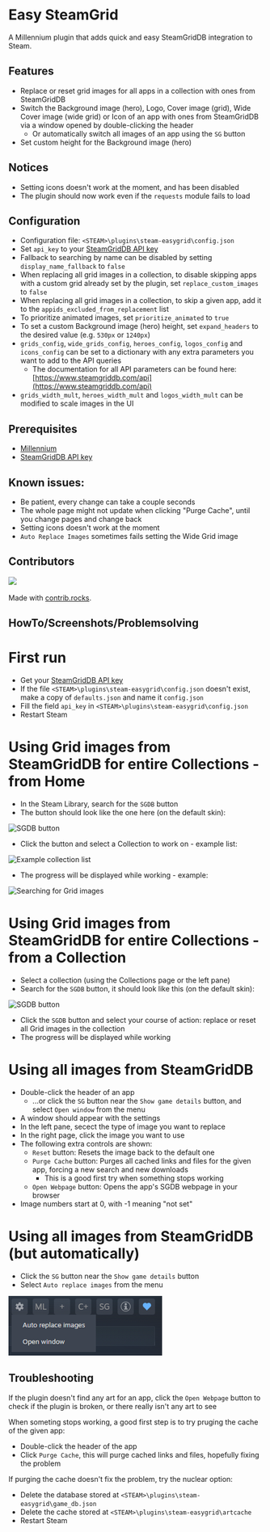 # Easy SteamGrid

A Millennium plugin that adds quick and easy SteamGridDB integration to Steam.

## Features
- Replace or reset grid images for all apps in a collection with ones from SteamGridDB
- Switch the Background image (hero), Logo, Cover image (grid), Wide Cover image (wide grid) or Icon of an app with ones from SteamGridDB via a window opened by double-clicking the header
    - Or automatically switch all images of an app using the `SG` button
- Set custom height for the Background image (hero)

## Notices

- Setting icons doesn't work at the moment, and has been disabled
- The plugin should now work even if the `requests` module fails to load

## Configuration
- Configuration file: `<STEAM>\plugins\steam-easygrid\config.json`
- Set `api_key` to your [SteamGridDB API key](https://www.steamgriddb.com/profile/preferences/api)
- Fallback to searching by name can be disabled by setting `display_name_fallback` to `false`
- When replacing all grid images in a collection, to disable skipping apps with a custom grid already set by the plugin, set `replace_custom_images` to `false`
- When replacing all grid images in a collection, to skip a given app, add it to the `appids_excluded_from_replacement` list
- To prioritize animated images, set `prioritize_animated` to `true`
- To set a custom Background image (hero) height, set `expand_headers` to the desired value (e.g. `530px` or `1240px`)
- `grids_config`, `wide_grids_config`, `heroes_config`, `logos_config` and `icons_config` can be set to a dictionary with any extra parameters you want to add to the API queries
    - The documentation for all API parameters can be found here: [https://www.steamgriddb.com/api](https://www.steamgriddb.com/api)
- `grids_width_mult`, `heroes_width_mult` and `logos_width_mult` can be modified to scale images in the UI

## Prerequisites
- [Millennium](https://steambrew.app/)
- [SteamGridDB API key](https://www.steamgriddb.com/profile/preferences/api)

## Known issues:
- Be patient, every change can take a couple seconds
- The whole page might not update when clicking "Purge Cache", until you change pages and change back
- Setting icons doesn't work at the moment
- `Auto Replace Images` sometimes fails setting the Wide Grid image

## Contributors

<a href="https://github.com/luthor112/steam-easygrid/graphs/contributors">
  <img src="https://contrib.rocks/image?repo=luthor112/steam-easygrid" />
</a>

Made with [contrib.rocks](https://contrib.rocks).

## HowTo/Screenshots/Problemsolving

# First run

- Get your [SteamGridDB API key](https://www.steamgriddb.com/profile/preferences/api)
- If the file `<STEAM>\plugins\steam-easygrid\config.json` doesn't exist, make a copy of `defaults.json` and name it `config.json`
- Fill the field `api_key` in `<STEAM>\plugins\steam-easygrid\config.json`
- Restart Steam

# Using Grid images from SteamGridDB for entire Collections - from Home

- In the Steam Library, search for the `SGDB` button
- The button should look like the one here (on the default skin):

![SGDB button](screenshots/sgdb-button.png)

- Click the button and select a Collection to work on - example list:

![Example collection list](screenshots/sgdb-collections.png)

- The progress will be displayed while working - example:

![Searching for Grid images](screenshots/grid-working.png)

# Using Grid images from SteamGridDB for entire Collections - from a Collection

- Select a collection (using the Collections page or the left pane)
- Search for the `SGDB` button, it should look like this (on the default skin):

![SGDB button](screenshots/sgdb-coll-button.png)

- Click the `SGDB` button and select your course of action: replace or reset all Grid images in the collection
- The progress will be displayed while working

# Using all images from SteamGridDB

- Double-click the header of an app
    - ...or click the `SG` button near the `Show game details` button, and select `Open window` from the menu
- A window should appear with the settings
- In the left pane, secect the type of image you want to replace
- In the right page, click the image you want to use
- The following extra controls are shown:
    - `Reset` button: Resets the image back to the default one
    - `Purge Cache` button: Purges all cached links and files for the given app, forcing a new search and new downloads
        - This is a good first try when something stops working
    - `Open Webpage` button: Opens the app's SGDB webpage in your browser
- Image numbers start at 0, with -1 meaning "not set"

# Using all images from SteamGridDB (but automatically)

- Click the `SG` button near the `Show game details` button
- Select `Auto replace images` from the menu

![SG button on the app page](screenshots/sg-app-button.png)

## Troubleshooting

If the plugin doesn't find any art for an app, click the `Open Webpage` button to check if the plugin is broken, or there really isn't any art to see

When someting stops working, a good first step is to try pruging the cache of the given app:
- Double-click the header of the app
- Click `Purge Cache`, this will purge cached links and files, hopefully fixing the problem

If purging the cache doesn't fix the problem, try the nuclear option:
- Delete the database stored at `<STEAM>\plugins\steam-easygrid\game_db.json`
- Delete the cache stored at `<STEAM>\plugins\steam-easygrid\artcache`
- Restart Steam